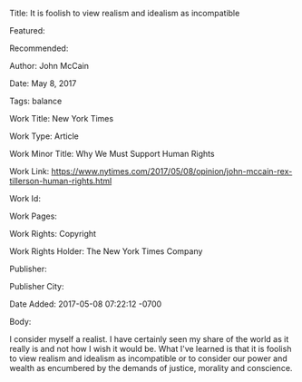 Title: It is foolish to view realism and idealism as incompatible

Featured: 

Recommended: 

Author: John McCain

Date: May 8, 2017

Tags: balance

Work Title: New York Times

Work Type: Article

Work Minor Title:  Why We Must Support Human Rights

Work Link: https://www.nytimes.com/2017/05/08/opinion/john-mccain-rex-tillerson-human-rights.html

Work Id:  

Work Pages:  

Work Rights:  Copyright

Work Rights Holder:  The New York Times Company

Publisher:  

Publisher City:  

Date Added: 2017-05-08 07:22:12 -0700

Body:

I consider myself a realist. I have certainly seen my share of the world as it really is and not how I wish it would be. What I've learned is that it is foolish to view realism and idealism as incompatible or to consider our power and wealth as encumbered by the demands of justice, morality and conscience.


